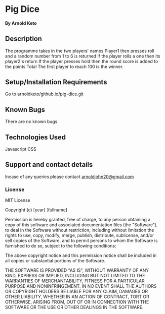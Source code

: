# Pig Dice
#### By Arnold Keto
## Description
The programme takes in the two players' names
Player1 then presses roll and a random number from 1 to 6 is returned
If the player rolls a one then its player2's return
If the player presses hold then the round score is added to the points Total
The first player to reach 100 is the winner.
## Setup/Installation Requirements
Go to arnoldketo/github.io/pig-dice.git
## Known Bugs
There are no known bugs
## Technologies Used
Javascript
CSS
## Support and contact details
Incase of any queries please contact arnoldjohn20@gmail.com
### License
MIT License

Copyright (c) [year] [fullname]

Permission is hereby granted, free of charge, to any person obtaining a copy
of this software and associated documentation files (the "Software"), to deal
in the Software without restriction, including without limitation the rights
to use, copy, modify, merge, publish, distribute, sublicense, and/or sell
copies of the Software, and to permit persons to whom the Software is
furnished to do so, subject to the following conditions:

The above copyright notice and this permission notice shall be included in all
copies or substantial portions of the Software.

THE SOFTWARE IS PROVIDED "AS IS", WITHOUT WARRANTY OF ANY KIND, EXPRESS OR
IMPLIED, INCLUDING BUT NOT LIMITED TO THE WARRANTIES OF MERCHANTABILITY,
FITNESS FOR A PARTICULAR PURPOSE AND NONINFRINGEMENT. IN NO EVENT SHALL THE
AUTHORS OR COPYRIGHT HOLDERS BE LIABLE FOR ANY CLAIM, DAMAGES OR OTHER
LIABILITY, WHETHER IN AN ACTION OF CONTRACT, TORT OR OTHERWISE, ARISING FROM,
OUT OF OR IN CONNECTION WITH THE SOFTWARE OR THE USE OR OTHER DEALINGS IN THE
SOFTWARE.
